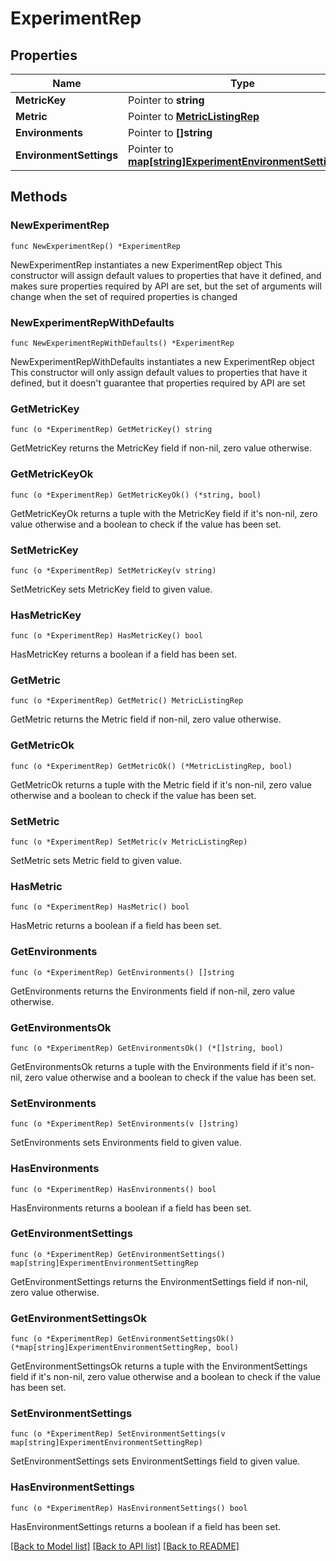 # ExperimentRep

## Properties

Name | Type | Description | Notes
------------ | ------------- | ------------- | -------------
**MetricKey** | Pointer to **string** |  | [optional] 
**Metric** | Pointer to [**MetricListingRep**](MetricListingRep.md) |  | [optional] 
**Environments** | Pointer to **[]string** |  | [optional] 
**EnvironmentSettings** | Pointer to [**map[string]ExperimentEnvironmentSettingRep**](ExperimentEnvironmentSettingRep.md) |  | [optional] 

## Methods

### NewExperimentRep

`func NewExperimentRep() *ExperimentRep`

NewExperimentRep instantiates a new ExperimentRep object
This constructor will assign default values to properties that have it defined,
and makes sure properties required by API are set, but the set of arguments
will change when the set of required properties is changed

### NewExperimentRepWithDefaults

`func NewExperimentRepWithDefaults() *ExperimentRep`

NewExperimentRepWithDefaults instantiates a new ExperimentRep object
This constructor will only assign default values to properties that have it defined,
but it doesn't guarantee that properties required by API are set

### GetMetricKey

`func (o *ExperimentRep) GetMetricKey() string`

GetMetricKey returns the MetricKey field if non-nil, zero value otherwise.

### GetMetricKeyOk

`func (o *ExperimentRep) GetMetricKeyOk() (*string, bool)`

GetMetricKeyOk returns a tuple with the MetricKey field if it's non-nil, zero value otherwise
and a boolean to check if the value has been set.

### SetMetricKey

`func (o *ExperimentRep) SetMetricKey(v string)`

SetMetricKey sets MetricKey field to given value.

### HasMetricKey

`func (o *ExperimentRep) HasMetricKey() bool`

HasMetricKey returns a boolean if a field has been set.

### GetMetric

`func (o *ExperimentRep) GetMetric() MetricListingRep`

GetMetric returns the Metric field if non-nil, zero value otherwise.

### GetMetricOk

`func (o *ExperimentRep) GetMetricOk() (*MetricListingRep, bool)`

GetMetricOk returns a tuple with the Metric field if it's non-nil, zero value otherwise
and a boolean to check if the value has been set.

### SetMetric

`func (o *ExperimentRep) SetMetric(v MetricListingRep)`

SetMetric sets Metric field to given value.

### HasMetric

`func (o *ExperimentRep) HasMetric() bool`

HasMetric returns a boolean if a field has been set.

### GetEnvironments

`func (o *ExperimentRep) GetEnvironments() []string`

GetEnvironments returns the Environments field if non-nil, zero value otherwise.

### GetEnvironmentsOk

`func (o *ExperimentRep) GetEnvironmentsOk() (*[]string, bool)`

GetEnvironmentsOk returns a tuple with the Environments field if it's non-nil, zero value otherwise
and a boolean to check if the value has been set.

### SetEnvironments

`func (o *ExperimentRep) SetEnvironments(v []string)`

SetEnvironments sets Environments field to given value.

### HasEnvironments

`func (o *ExperimentRep) HasEnvironments() bool`

HasEnvironments returns a boolean if a field has been set.

### GetEnvironmentSettings

`func (o *ExperimentRep) GetEnvironmentSettings() map[string]ExperimentEnvironmentSettingRep`

GetEnvironmentSettings returns the EnvironmentSettings field if non-nil, zero value otherwise.

### GetEnvironmentSettingsOk

`func (o *ExperimentRep) GetEnvironmentSettingsOk() (*map[string]ExperimentEnvironmentSettingRep, bool)`

GetEnvironmentSettingsOk returns a tuple with the EnvironmentSettings field if it's non-nil, zero value otherwise
and a boolean to check if the value has been set.

### SetEnvironmentSettings

`func (o *ExperimentRep) SetEnvironmentSettings(v map[string]ExperimentEnvironmentSettingRep)`

SetEnvironmentSettings sets EnvironmentSettings field to given value.

### HasEnvironmentSettings

`func (o *ExperimentRep) HasEnvironmentSettings() bool`

HasEnvironmentSettings returns a boolean if a field has been set.


[[Back to Model list]](../README.md#documentation-for-models) [[Back to API list]](../README.md#documentation-for-api-endpoints) [[Back to README]](../README.md)


